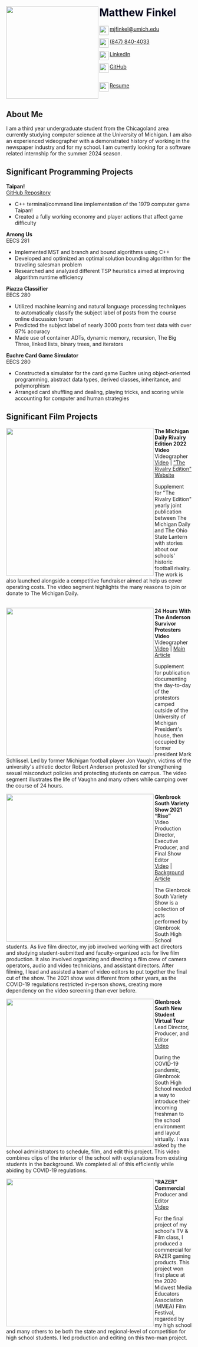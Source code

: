 <html>
  <head>
    <div class="header">
      <img src="https://github.com/mjfinkel/mjfinkel.github.io/assets/135854082/216edb1f-ad0b-423c-b3a3-044279d9e5a3" align="left" width="250" />
      <h1> <font color="#00021f"> Matthew Finkel </font> </h1>
      <a href="mailto: mjfinkel@umich.edu" target="_blank">
        <img src="https://github.com/mjfinkel/mjfinkel.github.io/assets/135854082/4fa846dd-b958-478b-b23c-0aec4e3de26c" align="left" width="25">
        mjfinkel@umich.edu
      </a> <br><br>
      <a href="tel:8478404033">
        <img src="https://github.com/mjfinkel/mjfinkel.github.io/assets/135854082/d151a8f2-2aa8-4e6f-b1a6-9ddce417ca2a" align="left" width="25">
        (847) 840-4033
      </a> <br><br>
      <a href="https://www.linkedin.com/in/matthew-finkel" target="_blank">
        <img src="https://github.com/mjfinkel/mjfinkel.github.io/assets/135854082/6d8f6b34-d422-487c-8493-dc36a6bf8d94" align="left" width="25">
        LinkedIn
      </a> <br><br>
      <a href="https://github.com/mjfinkel" target="_blank">
        <img src="https://github.com/mjfinkel/mjfinkel.github.io/assets/135854082/f4272608-1f53-4e05-8b59-0782e670ac09" align="left" width="25">
        GitHub
      </a> <br><br><br>
      <a href="https://drive.google.com/file/d/1ai-czBnNzOUz2Jgh_HwBhvaFrBJ8O7tw/view?usp=sharing" target="_blank">
        <img src="https://github.com/mjfinkel/mjfinkel.github.io/assets/135854082/574ee7f5-c709-4040-bda3-abe751f2a62b" align="left" width="25">
        Resume
      </a>
      <br clear="left"/>
    </div>
  </head>
  <body>
    <div>
      <h2>About Me</h2>
      <p>I am a third year undergraduate student from the Chicagoland area currently studying computer science at the University of Michigan. I am also an experienced videographer with a demonstrated history of working in the newspaper industry and for my school. I am currently looking for a software related internship for the summer 2024 season.</p>
    </div>
    <div>
      <h2>Significant Programming Projects</h2>
      <p>
        <b>Taipan!</b> <br>
        <a href="https://github.com/mjfinkel/Taipan" target="_blank">GitHub Repository</a>
        <ul>
          <li>C++ terminal/command line implementation of the 1979 computer game Taipan!</li>
          <li>Created a fully working economy and player actions that affect game difficulty</li>
        </ul>
      </p>
      <p>
        <b>Among Us</b> <br>
        EECS 281
        <ul>
          <li>Implemented MST and branch and bound algorithms using C++</li>
          <li>Developed and optimized an optimal solution bounding algorithm for the traveling salesman problem</li>
          <li>Researched and analyzed different TSP heuristics aimed at improving algorithm runtime efficiency</li>
        </ul>
      </p>
      <p>
        <b>Piazza Classifier</b> <br>
        EECS 280
        <ul>
          <li>Utilized machine learning and natural language processing techniques to automatically classify the subject label of posts from the course online discussion forum</li>
          <li>Predicted the subject label of nearly 3000 posts from test data with over 87% accuracy</li>
          <li>Made use of container ADTs, dynamic memory, recursion, The Big Three, linked lists, binary trees, and iterators</li>
        </ul>
      </p>
      <p>
        <b>Euchre Card Game Simulator</b> <br>
        EECS 280
        <ul>
          <li>Constructed a simulator for the card game Euchre using object-oriented programming, abstract data types, derived classes, inheritance, and polymorphism</li>
          <li>Arranged card shuffling and dealing, playing tricks, and scoring while accounting for computer and human strategies</li>
        </ul>
      </p>
    </div>
    <div>
      <h2>Significant Film Projects</h2>
      <p>
        <img src="https://github.com/mjfinkel/mjfinkel.github.io/assets/135854082/61649027-18ef-4ca9-b90f-db4d2ef2031e" align="left" width="400">
        <b>The Michigan Daily Rivalry Edition 2022 Video</b> <br>
        Videographer <br>
        <a href="https://www.youtube.com/watch?v=92hbzgzqRqo" target="_blank">Video</a> | 
        <a href="https://www.therivalrygame.com/" target="_blank">"The Rivalry Edition" Website</a>
        <div>
          Supplement for "The Rivalry Edition" yearly joint publication between The Michigan Daily and The Ohio State Lantern with stories about our schools' historic football rivalry. The work is also launched alongside a competitive fundraiser aimed at help us cover operating costs. The video segment highlights the many reasons to join or donate to The Michigan Daily.
        </div>
        <br>
      </p>
      <p>
        <img src="https://github.com/mjfinkel/mjfinkel.github.io/assets/135854082/42450991-25d8-44fc-aaf7-68afc99d4903" align="left" width="400">
        <b>24 Hours With The Anderson Survivor Protesters Video</b> <br>
        Videographer <br>
        <a href="https://www.youtube.com/watch?v=suf3ldFP3Pc" target="_blank">Video</a> | 
        <a href="https://www.michigandaily.com/news/24-hours-with-the-robert-anderson-survivor-protesters-outside-schlissels-house/" target="_blank">Main Article</a>
        <div>
          Supplement for publication documenting the day-to-day of the protestors camped outside of the University of Michigan President's house, then occupied by former president Mark Schlissel. Led by former Michigan football player Jon Vaughn, victims of the university's athletic doctor Robert Anderson protested for strengthening sexual misconduct policies and protecting students on campus. The video segment illustrates the life of Vaughn and many others while camping over the course of 24 hours.
        </div>
      </p>
      <p>
        <img src="https://github.com/mjfinkel/mjfinkel.github.io/assets/135854082/0e88b9ab-5507-4e2d-9077-ef53290bfb1d" align="left" width="400">
        <b id="vshow">Glenbrook South Variety Show 2021 “Rise”</b> <br>
        Video Production Director, Executive Producer, and Final Show Editor <br>
        <a href="https://vimeo.com/533979399" target="_blank">Video</a> | 
        <a href="https://theoracle.glenbrook225.org/category-4/2021/03/19/rise-variety-show-thrives-despite-pandemic/" target="_blank">Background Article</a>
        <div>
          The Glenbrook South Variety Show is a collection of acts performed by Glenbrook South High School students. As live film director, my job involved working with act directors and studying student-submitted and faculty-organized acts for live film production. It also involved organizing and directing a film crew of camera operators, audio and video technicians, and assistant directors. After filming, I lead and assisted a team of video editors to put together the final cut of the show. The 2021 show was different from other years, as the COVID-19 regulations restricted in-person shows, creating more dependency on the video screening than ever before.
        </div>
      </p>
      <p>
        <img src="https://github.com/mjfinkel/mjfinkel.github.io/assets/135854082/c7406072-e1dc-4346-b916-7a613980e627" align="left" width="400">
        <b>Glenbrook South New Student Virtual Tour</b> <br>
        Lead Director, Producer, and Editor <br>
        <a href="https://www.youtube.com/watch?v=kX8d7QvlzzM" target="_blank">Video</a>
        <div>
          During the COVID-19 pandemic, Glenbrook South High School needed a way to introduce their incoming freshman to the school environment and layout virtually. I was asked by the school administrators to schedule, film, and edit this project. This video combines clips of the interior of the school with explanations from existing students in the background. We completed all of this efficiently while abiding by COVID-19 regulations.
        </div>
      </p>
      <p>
        <img src="https://github.com/mjfinkel/mjfinkel.github.io/assets/135854082/c5801f00-3752-4bec-8010-7987d74f43a6" align="left" width="400">
        <b>“RAZER” Commercial</b> <br>
        Producer and Editor <br>
        <a href="https://drive.google.com/file/d/1L17CEjWD5z6pFUHoPkhrC5jF52UBe7hH/view" target="_blank">Video</a>
        <div>
          For the final project of my school's TV & Film class, I produced a commercial for RAZER gaming products. This project won first place at the 2020 Midwest Media Educators Association (MMEA) Film Festival, regarded by my high school and many others to be both the state and regional-level of competition for high school students. I led production and editing on this two-man project.
        </div>
      </p>
    </div>
  </body>
</html>
